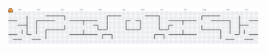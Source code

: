 <picture>
  <source media="(prefers-color-scheme: dark)" srcset="https://raw.githubusercontent.com/anyocher/anyocher/output/pacman-contribution-graph-dark.svg">
  <source media="(prefers-color-scheme: light)" srcset="https://raw.githubusercontent.com/anyocher/anyocher/output/pacman-contribution-graph.svg">
  <img alt="pacman contribution graph" src="https://raw.githubusercontent.com/anyocher/anyocher/output/pacman-contribution-graph.svg">
</picture>

<!--
<div align="center">
  
![Alt text](https://spotify-recently-played-readme.vercel.app/api?user=q2xysqgo1ohb4r4b59wpo13ab&count=3)

</div>
--!>
